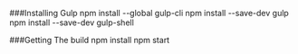 ###Installing Gulp
npm install --global gulp-cli
npm install --save-dev gulp
npm install --save-dev gulp-shell

###Getting The build
npm install
npm start
